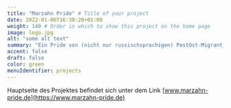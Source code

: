 ```yaml
---
title: "Marzahn Pride" # Title of your project
date: 2022-01-06T16:38:20+01:00
weight: 140 # Order in which to show this project on the home page
image: logo.jpg
alt: "some alt text"
summary: "Ein Pride von (nicht nur russischsprachigen) PostOst-Migrant_innen für die Sichtbarkeit der queeren Community in der russischsprachigen Gesellschaft in Deutschland, sowie als ein Zeichen der Solidarität mit allen LGBTQ+-Menschen im PostOst-Raum, die für ihre Rechte in ihren Heimatländern nicht demonstrieren können."
accent: false
draft: false
color: green
menuIdentifier: projects
---
```

Hauptseite des Projektes befindet sich unter dem Link [www.marzahn-pride.de](https://www.marzahn-pride.de)